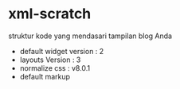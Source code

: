 # xml-scratch
struktur kode yang mendasari tampilan blog Anda

* default widget version : 2
* layouts Version : 3
* normalize css : v8.0.1
* default markup
